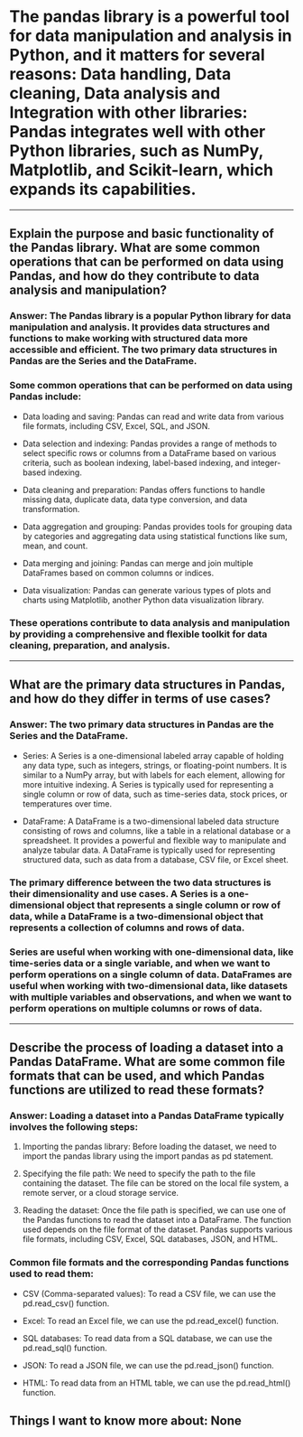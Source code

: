 # The pandas library is a powerful tool for data manipulation and analysis in Python, and it matters for several reasons: Data handling, Data cleaning, Data analysis and Integration with other libraries: Pandas integrates well with other Python libraries, such as NumPy, Matplotlib, and Scikit-learn, which expands its capabilities.

--- 

## Explain the purpose and basic functionality of the Pandas library. What are some common operations that can be performed on data using Pandas, and how do they contribute to data analysis and manipulation?

### Answer: The Pandas library is a popular Python library for data manipulation and analysis. It provides data structures and functions to make working with structured data more accessible and efficient. The two primary data structures in Pandas are the Series and the DataFrame.
### Some common operations that can be performed on data using Pandas include:

- Data loading and saving: Pandas can read and write data from various file formats, including CSV, Excel, SQL, and JSON.

- Data selection and indexing: Pandas provides a range of methods to select specific rows or columns from a DataFrame based on various criteria, such as boolean indexing, label-based indexing, and integer-based indexing.

- Data cleaning and preparation: Pandas offers functions to handle missing data, duplicate data, data type conversion, and data transformation.

- Data aggregation and grouping: Pandas provides tools for grouping data by categories and aggregating data using statistical functions like sum, mean, and count.

- Data merging and joining: Pandas can merge and join multiple DataFrames based on common columns or indices.

- Data visualization: Pandas can generate various types of plots and charts using Matplotlib, another Python data visualization library.
### These operations contribute to data analysis and manipulation by providing a comprehensive and flexible toolkit for data cleaning, preparation, and analysis.

---
## What are the primary data structures in Pandas, and how do they differ in terms of use cases?

### Answer: The two primary data structures in Pandas are the Series and the DataFrame.

- Series: A Series is a one-dimensional labeled array capable of holding any data type, such as integers, strings, or floating-point numbers. It is similar to a NumPy array, but with labels for each element, allowing for more intuitive indexing. A Series is typically used for representing a single column or row of data, such as time-series data, stock prices, or temperatures over time.

- DataFrame: A DataFrame is a two-dimensional labeled data structure consisting of rows and columns, like a table in a relational database or a spreadsheet. It provides a powerful and flexible way to manipulate and analyze tabular data. A DataFrame is typically used for representing structured data, such as data from a database, CSV file, or Excel sheet.

### The primary difference between the two data structures is their dimensionality and use cases. A Series is a one-dimensional object that represents a single column or row of data, while a DataFrame is a two-dimensional object that represents a collection of columns and rows of data.

### Series are useful when working with one-dimensional data, like time-series data or a single variable, and when we want to perform operations on a single column of data. DataFrames are useful when working with two-dimensional data, like datasets with multiple variables and observations, and when we want to perform operations on multiple columns or rows of data.

---
## Describe the process of loading a dataset into a Pandas DataFrame. What are some common file formats that can be used, and which Pandas functions are utilized to read these formats?

### Answer: Loading a dataset into a Pandas DataFrame typically involves the following steps:

1. Importing the pandas library: Before loading the dataset, we need to import the pandas library using the import pandas as pd statement.

2. Specifying the file path: We need to specify the path to the file containing the dataset. The file can be stored on the local file system, a remote server, or a cloud storage service.

3. Reading the dataset: Once the file path is specified, we can use one of the Pandas functions to read the dataset into a DataFrame. The function used depends on the file format of the dataset. Pandas supports various file formats, including CSV, Excel, SQL databases, JSON, and HTML.

### Common file formats and the corresponding Pandas functions used to read them:

- CSV (Comma-separated values): To read a CSV file, we can use the pd.read_csv() function.

- Excel: To read an Excel file, we can use the pd.read_excel() function.

- SQL databases: To read data from a SQL database, we can use the pd.read_sql() function.

- JSON: To read a JSON file, we can use the pd.read_json() function. 

- HTML: To read data from an HTML table, we can use the pd.read_html() function. 

## Things I want to know more about: None